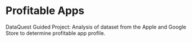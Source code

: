 # Profitable Apps
 DataQuest Guided Project: Analysis of dataset from the Apple and Google Store to determine profitable app profile.
